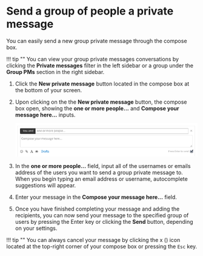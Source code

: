 # Send a group of people a private message

You can easily send a new group private message through the compose box.

!!! tip ""
    You can view your group private messages conversations by clicking the
    **Private messages** filter in the left sidebar or a group under the
    **Group PMs** section in the right sidebar.

1. Click the **New private message** button located in the compose box at
the bottom of your screen.

2. Upon clicking on the the **New private message** button, the
compose box open, showing the **one or more people...** and **Compose
your message here...** inputs.

    ![Private message](/static/images/help/private-box.png)

3. In the **one or more people...** field, input all of the usernames or
emails address of the users you want to send a group private message to.
When you begin typing an email address or username, autocomplete suggestions
will appear.

5. Enter your message in the **Compose your message here...** field.

6. Once you have finished completing your message and adding the recipients,
you can now send your message to the specified group of users by pressing
the Enter key or clicking the **Send** button, depending on your settings.

!!! tip ""
    You can always cancel your message by clicking the x (<i
    class="fa fa-times"></i>) icon located at the top-right corner of
    your compose box or pressing the `Esc` key.
